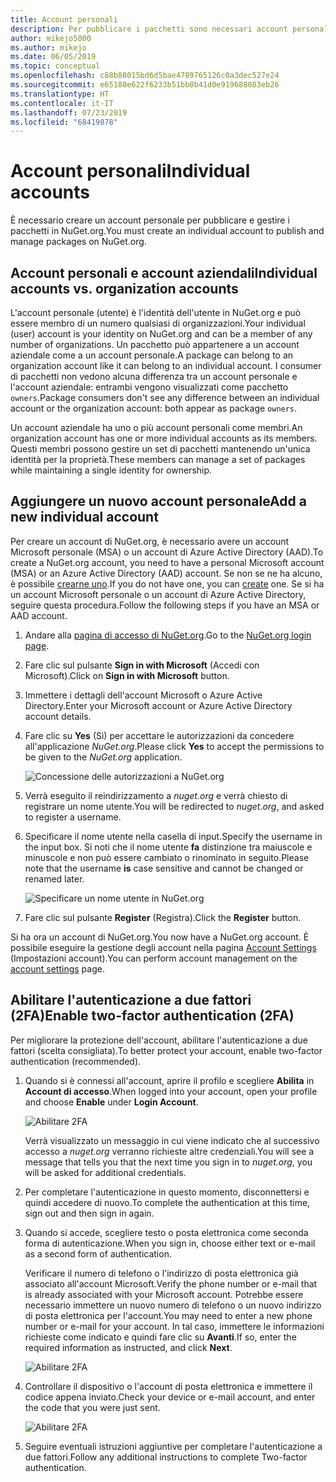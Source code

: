 ```yaml
---
title: Account personali
description: Per pubblicare i pacchetti sono necessari account personali in NuGet.org
author: mikejo5000
ms.author: mikejo
ms.date: 06/05/2019
ms.topic: conceptual
ms.openlocfilehash: c88b88015bd6d5bae4789765126c0a3dec527e24
ms.sourcegitcommit: e65180e622f6233b51bb0b41d0e919688083eb26
ms.translationtype: HT
ms.contentlocale: it-IT
ms.lasthandoff: 07/23/2019
ms.locfileid: "68419878"
---
```

# <a name="individual-accounts"></a><span data-ttu-id="5e322-103">Account personali</span><span class="sxs-lookup"><span data-stu-id="5e322-103">Individual accounts</span></span>

<span data-ttu-id="5e322-104">È necessario creare un account personale per pubblicare e gestire i pacchetti in NuGet.org.</span><span class="sxs-lookup"><span data-stu-id="5e322-104">You must create an individual account to publish and manage packages on NuGet.org.</span></span>

## <a name="individual-accounts-vs-organization-accounts"></a><span data-ttu-id="5e322-105">Account personali e account aziendali</span><span class="sxs-lookup"><span data-stu-id="5e322-105">Individual accounts vs. organization accounts</span></span>

<span data-ttu-id="5e322-106">L'account personale (utente) è l'identità dell'utente in NuGet.org e può essere membro di un numero qualsiasi di organizzazioni.</span><span class="sxs-lookup"><span data-stu-id="5e322-106">Your individual (user) account is your identity on NuGet.org and can be a member of any number of organizations.</span></span> <span data-ttu-id="5e322-107">Un pacchetto può appartenere a un account aziendale come a un account personale.</span><span class="sxs-lookup"><span data-stu-id="5e322-107">A package can belong to an organization account like it can belong to an individual account.</span></span> <span data-ttu-id="5e322-108">I consumer di pacchetti non vedono alcuna differenza tra un account personale e l'account aziendale: entrambi vengono visualizzati come pacchetto `owners`.</span><span class="sxs-lookup"><span data-stu-id="5e322-108">Package consumers don't see any difference between an individual account or the organization account: both appear as package `owners`.</span></span>

<span data-ttu-id="5e322-109">Un account aziendale ha uno o più account personali come membri.</span><span class="sxs-lookup"><span data-stu-id="5e322-109">An organization account has one or more individual accounts as its members.</span></span> <span data-ttu-id="5e322-110">Questi membri possono gestire un set di pacchetti mantenendo un'unica identità per la proprietà.</span><span class="sxs-lookup"><span data-stu-id="5e322-110">These members can manage a set of packages while maintaining a single identity for ownership.</span></span>

## <a name="add-a-new-individual-account"></a><span data-ttu-id="5e322-111">Aggiungere un nuovo account personale</span><span class="sxs-lookup"><span data-stu-id="5e322-111">Add a new individual account</span></span>

<span data-ttu-id="5e322-112">Per creare un account di NuGet.org, è necessario avere un account Microsoft personale (MSA) o un account di Azure Active Directory (AAD).</span><span class="sxs-lookup"><span data-stu-id="5e322-112">To create a NuGet.org account, you need to have a personal Microsoft account (MSA) or an Azure Active Directory (AAD) account.</span></span> <span data-ttu-id="5e322-113">Se non se ne ha alcuno, è possibile [crearne uno](https://signup.live.com).</span><span class="sxs-lookup"><span data-stu-id="5e322-113">If you do not have one, you can [create](https://signup.live.com) one.</span></span> <span data-ttu-id="5e322-114">Se si ha un account Microsoft personale o un account di Azure Active Directory, seguire questa procedura.</span><span class="sxs-lookup"><span data-stu-id="5e322-114">Follow the following steps if you have an MSA or AAD account.</span></span>

1. <span data-ttu-id="5e322-115">Andare alla [pagina di accesso di NuGet.org](https://www.nuget.org/users/account/LogOn).</span><span class="sxs-lookup"><span data-stu-id="5e322-115">Go to the [NuGet.org login page](https://www.nuget.org/users/account/LogOn).</span></span>

1. <span data-ttu-id="5e322-116">Fare clic sul pulsante **Sign in with Microsoft** (Accedi con Microsoft).</span><span class="sxs-lookup"><span data-stu-id="5e322-116">Click on **Sign in with Microsoft** button.</span></span>

1. <span data-ttu-id="5e322-117">Immettere i dettagli dell'account Microsoft o Azure Active Directory.</span><span class="sxs-lookup"><span data-stu-id="5e322-117">Enter your Microsoft account or Azure Active Directory account details.</span></span>

1. <span data-ttu-id="5e322-118">Fare clic su **Yes** (Sì) per accettare le autorizzazioni da concedere all'applicazione *NuGet.org*.</span><span class="sxs-lookup"><span data-stu-id="5e322-118">Please click **Yes** to accept the permissions to be given to the *NuGet.org* application.</span></span>

   ![Concessione delle autorizzazioni a NuGet.org](media/nuget-org-permissions.png)

1. <span data-ttu-id="5e322-120">Verrà eseguito il reindirizzamento a *nuget.org* e verrà chiesto di registrare un nome utente.</span><span class="sxs-lookup"><span data-stu-id="5e322-120">You will be redirected to *nuget.org*, and asked to register a username.</span></span>

1. <span data-ttu-id="5e322-121">Specificare il nome utente nella casella di input.</span><span class="sxs-lookup"><span data-stu-id="5e322-121">Specify the username in the input box.</span></span> <span data-ttu-id="5e322-122">Si noti che il nome utente **fa** distinzione tra maiuscole e minuscole e non può essere cambiato o rinominato in seguito.</span><span class="sxs-lookup"><span data-stu-id="5e322-122">Please note that the username **is** case sensitive and cannot be changed or renamed later.</span></span>

   ![Specificare un nome utente in NuGet.org](media/nuget-org-register.png) 

1. <span data-ttu-id="5e322-124">Fare clic sul pulsante **Register** (Registra).</span><span class="sxs-lookup"><span data-stu-id="5e322-124">Click the **Register** button.</span></span>

<span data-ttu-id="5e322-125">Si ha ora un account di NuGet.org.</span><span class="sxs-lookup"><span data-stu-id="5e322-125">You now have a NuGet.org account.</span></span> <span data-ttu-id="5e322-126">È possibile eseguire la gestione degli account nella pagina [Account Settings](https://www.nuget.org/account) (Impostazioni account).</span><span class="sxs-lookup"><span data-stu-id="5e322-126">You can perform account management on the [account settings](https://www.nuget.org/account) page.</span></span>

## <a name="enable-two-factor-authentication-2fa"></a><span data-ttu-id="5e322-127">Abilitare l'autenticazione a due fattori (2FA)</span><span class="sxs-lookup"><span data-stu-id="5e322-127">Enable two-factor authentication (2FA)</span></span>

<span data-ttu-id="5e322-128">Per migliorare la protezione dell'account, abilitare l'autenticazione a due fattori (scelta consigliata).</span><span class="sxs-lookup"><span data-stu-id="5e322-128">To better protect your account, enable two-factor authentication (recommended).</span></span>

1. <span data-ttu-id="5e322-129">Quando si è connessi all'account, aprire il profilo e scegliere **Abilita** in **Account di accesso**.</span><span class="sxs-lookup"><span data-stu-id="5e322-129">When logged into your account, open your profile and choose **Enable** under **Login Account**.</span></span>

   ![Abilitare 2FA](media/nuget-org-register-2fa.png)

   <span data-ttu-id="5e322-131">Verrà visualizzato un messaggio in cui viene indicato che al successivo accesso a *nuget.org* verranno richieste altre credenziali.</span><span class="sxs-lookup"><span data-stu-id="5e322-131">You will see a message that tells you that the next time you sign in to *nuget.org*, you will be asked for additional credentials.</span></span>

2. <span data-ttu-id="5e322-132">Per completare l'autenticazione in questo momento, disconnettersi e quindi accedere di nuovo.</span><span class="sxs-lookup"><span data-stu-id="5e322-132">To complete the authentication at this time, sign out and then sign in again.</span></span>

3. <span data-ttu-id="5e322-133">Quando si accede, scegliere testo o posta elettronica come seconda forma di autenticazione.</span><span class="sxs-lookup"><span data-stu-id="5e322-133">When you sign in, choose either text or e-mail as a second form of authentication.</span></span>

   <span data-ttu-id="5e322-134">Verificare il numero di telefono o l'indirizzo di posta elettronica già associato all'account Microsoft.</span><span class="sxs-lookup"><span data-stu-id="5e322-134">Verify the phone number or e-mail that is already associated with your Microsoft account.</span></span> <span data-ttu-id="5e322-135">Potrebbe essere necessario immettere un nuovo numero di telefono o un nuovo indirizzo di posta elettronica per l'account.</span><span class="sxs-lookup"><span data-stu-id="5e322-135">You may need to enter a new phone number or e-mail for your account.</span></span> <span data-ttu-id="5e322-136">In tal caso, immettere le informazioni richieste come indicato e quindi fare clic su **Avanti**.</span><span class="sxs-lookup"><span data-stu-id="5e322-136">If so, enter the required information as instructed, and click **Next**.</span></span>

   ![Abilitare 2FA](media/nuget-org-sign-in-2fa.png)

4. <span data-ttu-id="5e322-138">Controllare il dispositivo o l'account di posta elettronica e immettere il codice appena inviato.</span><span class="sxs-lookup"><span data-stu-id="5e322-138">Check your device or e-mail account, and enter the code that you were just sent.</span></span>

   ![Abilitare 2FA](media/nuget-org-enter-code-2fa.png)

5. <span data-ttu-id="5e322-140">Seguire eventuali istruzioni aggiuntive per completare l'autenticazione a due fattori.</span><span class="sxs-lookup"><span data-stu-id="5e322-140">Follow any additional instructions to complete Two-factor authentication.</span></span>
